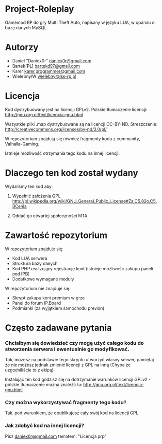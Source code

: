 Project-Roleplay
===========

Gamemod RP do gry Multi Theft Auto, napisany w języku LUA, w oparciu o bazę danych MySQL.

Autorzy
========================================================================

- Daniel "Daniex0r" <daniex0r@gmail.com>
- Bartek[PL] <bartekd97@gmail.com>
- Karer <karer.programmer@gmail.com>
- Wielebny/W <wielebny@lss-rp.pl>


Licencja
========================================================================

Kod dystrybuowany jest na licencji GPLv2. Polskie tłumaczenie licencji: http://gnu.org.pl/text/licencja-gnu.html 

Wszystkie pliki .map dystrybuowane są na licencji CC-BY-ND. Streszczenie: http://creativecommons.org/licenses/by-nd/3.0/pl/

W repozytorium znajdują się również fragmenty kodu z community, Valhalla-Gaming.

Istnieje możliwość otrzymania tego kodu na innej licencji.


Dlaczego ten kod został wydany
========================================================================

Wydaliśmy ten kod aby:

1. Wypełnić założenia GPL http://pl.wikipedia.org/wiki/GNU_General_Public_License#Za.C5.82o.C5.BCenia

2. Oddać go otwartej społeczności MTA


Zawartość repozytorium
========================================================================

W repozytorium znajduje się:
- Kod LUA serwera
- Struktura bazy danych
- Kod PHP realizujący rejestrację kont (istnieje możliwość zakupu paneli pod IPB)
- Dodatkowe wymagane moduły

W repozytorium nie znajduje się:
- Skrypt zakupu kont premium w grze
- Panel do forum IP.Board
- Podmianki (za wyjątkiem samochodu previon)

Często zadawane pytania
========================================================================

### Chciałbym się dowiedzieć czy mogę użyć całego kodu do stworzenia serwera i ewentualnie go modyfikować.

Tak, możesz na podstawie tego skryptu utworzyć własny serwer, pamiętaj że nie możesz jednak zmienić licencji z GPL na inną (Chyba że uzgodniliście to z ekipą) 

Instalując ten kod godzisz się na dotrzymanie warunków licencji GPLv2 - polskie tłumaczenie można znaleźć tu: http://gnu.org.pl/text/licencja-gnu.html 

### Czy można wykorzystywać fragmenty tego kodu?

Tak, pod warunkiem, że opublikujesz cały swój kod na licencji GPL.

### Jak zdobyć kod na innej licencji?

Pisz <daniex0r@gmail.com> tematem: "Licencja prp"
